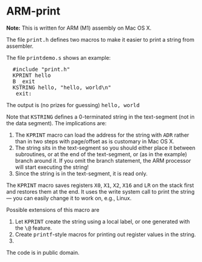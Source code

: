 # ARM-print
<b>Note:</b> This is written for ARM (M1) assembly on Mac OS X.
<p>
  The file <tt>print.h</tt> defines two macros to make it easier
  to print a string from assembler.
</p>
The file <tt>printdemo.s</tt> shows an example:
<pre>
  #include "print.h"
  KPRINT hello
  B _exit
  KSTRING hello, "hello, world\n"
  _exit:
</pre>
<p>
  The output is (no prizes for guessing) <tt>hello, world</tt>
</p>
<p>
  Note that <tt>KSTRING</tt> defines a 0-terminated string in the
  text-segment (not in the data segment).  The implications are:
</p>
<ol>
  <li> The <tt>KPRINT</tt> macro can load the address for the string
    with <tt>ADR</tt> rather than in two steps with page/offset as
    is customary in Mac OS X.</li>
  <li> The string sits in the text-segment so you should either place
    it between subroutines, or at the end of the text-segment, or
    (as in the example) branch around it.  If you omit the branch statement,
    the ARM processor will start executing the string!</li>
  <li> Since the string is in the text-segment, it is read only.</li>
</ol>
<p>
  The <tt>KPRINT</tt> macro saves registers
  <tt>X0</tt>, 
  <tt>X1</tt>, 
  <tt>X2</tt>, 
  <tt>X16</tt> and
  <tt>LR</tt> on the stack first and restores them at the end.
  It uses the write system call to print the string &mdash;
  you can easily change it to work on, e.g., Linux.
</p>
<p>
  Possible extensions of this macro are
</p>
<ol>
  <li> Let <tt>KPRINT</tt>
    create the string using a local label, or one generated with
    the <tt>\@</tt> feature.</li>
  <li> Create <tt>printf</tt>-style macros for printing out register
    values in the string.<li>
</ol>
<p>
  The code is in public domain.
</p>
